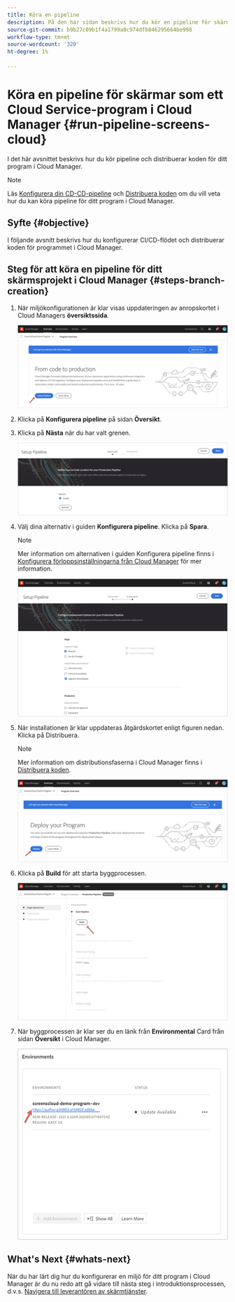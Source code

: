 ```yaml
---
title: Köra en pipeline
description: På den här sidan beskrivs hur du kör en pipeline för skärmar som ett Cloud Service-projekt i Cloud Manager.
source-git-commit: b9b27c09b1f4a1799a8c974dfb846295664be998
workflow-type: tm+mt
source-wordcount: '320'
ht-degree: 1%

---
```



# Köra en pipeline för skärmar som ett Cloud Service-program i Cloud Manager {#run-pipeline-screens-cloud}

I det här avsnittet beskrivs hur du kör pipeline och distribuerar koden för ditt program i Cloud Manager.

>[!NOTE]
>Läs [Konfigurera din CD-CD-pipeline](https://experienceleague.adobe.com/docs/experience-manager-cloud-service/implementing/using-cloud-manager/configure-pipeline.html?lang=en) och [Distribuera koden](https://experienceleague.adobe.com/docs/experience-manager-cloud-service/implementing/using-cloud-manager/deploy-code.html?lang=en) om du vill veta hur du kan köra pipeline för ditt program i Cloud Manager.

## Syfte {#objective}

I följande avsnitt beskrivs hur du konfigurerar CI/CD-flödet och distribuerar koden för programmet i Cloud Manager.

## Steg för att köra en pipeline för ditt skärmsprojekt i Cloud Manager {#steps-branch-creation}

1. När miljökonfigurationen är klar visas uppdateringen av anropskortet i Cloud Managers **översiktssida**.

   ![bild](/help/screens-cloud/assets/onboarding/add-environ3.png)

1. Klicka på **Konfigurera pipeline** på sidan **Översikt**.

1. Klicka på **Nästa** när du har valt grenen.

   ![bild](/help/screens-cloud/assets/onboarding/run-pipeline1.png)

1. Välj dina alternativ i guiden **Konfigurera pipeline**. Klicka på **Spara**.

   >[!NOTE]
   >Mer information om alternativen i guiden Konfigurera pipeline finns i [Konfigurera förloppsinställningarna från Cloud Manager](https://experienceleague.adobe.com/docs/experience-manager-cloud-service/implementing/using-cloud-manager/configure-pipeline.html?lang=en) för mer information.

   ![bild](/help/screens-cloud/assets/onboarding/run-pipeline2-a.png)

1. När installationen är klar uppdateras åtgärdskortet enligt figuren nedan. Klicka på Distribuera.

   >[!NOTE]
   >Mer information om distributionsfaserna i Cloud Manager finns i [Distribuera koden](https://experienceleague.adobe.com/docs/experience-manager-cloud-service/implementing/using-cloud-manager/deploy-code.html?lang=en).

   ![bild](/help/screens-cloud/assets/onboarding/run-pipeline3.png)

1. Klicka på **Build** för att starta byggprocessen.

   ![bild](/help/screens-cloud/assets/onboarding/run-pipeline4.png)

1. När byggprocessen är klar ser du en länk från **Environmental** Card från sidan **Översikt** i Cloud Manager.

   ![bild](/help/screens-cloud/assets/onboarding/run-pipeline5.png)

## What&#39;s Next {#whats-next}

När du har lärt dig hur du konfigurerar en miljö för ditt program i Cloud Manager är du nu redo att gå vidare till nästa steg i introduktionsprocessen, d.v.s. [Navigera till leverantören av skärmtjänster](/help/screens-cloud/configuring/navigating-to-screens-services-provider.md).